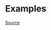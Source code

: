 


# Examples


[Source](http://www.rubydoc.info/gems/rubocop/RuboCop/Cop/Naming/HeredocDelimiterNaming)